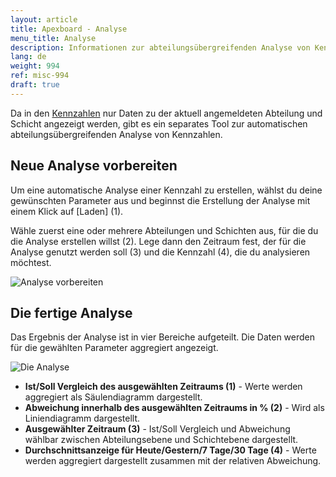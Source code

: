```yaml
---
layout: article
title: Apexboard - Analyse
menu_title: Analyse
description: Informationen zur abteilungsübergreifenden Analyse von Kennzahlen im Apexboard
lang: de
weight: 994
ref: misc-994
draft: true
---
```


Da in den [Kennzahlen](/apexboard/de-apexboard-keyfigures.html) nur Daten zu der aktuell angemeldeten Abteilung und Schicht angezeigt werden, gibt es ein separates Tool zur automatischen abteilungsübergreifenden Analyse von Kennzahlen.

## Neue Analyse vorbereiten

Um eine automatische Analyse einer Kennzahl zu erstellen, wählst du deine gewünschten Parameter aus und beginnst die Erstellung der Analyse mit einem Klick auf [Laden] (1).

Wähle zuerst eine oder mehrere Abteilungen und Schichten aus, für die du die Analyse erstellen willst (2). Lege dann den Zeitraum fest, der für die Analyse genutzt werden soll (3) und die Kennzahl (4), die du analysieren möchtest.

![Analyse vorbereiten]()

## Die fertige Analyse

Das Ergebnis der Analyse ist in vier Bereiche aufgeteilt. Die Daten werden für die gewählten Parameter aggregiert angezeigt.

![Die Analyse]()

* **Ist/Soll Vergleich des ausgewählten Zeitraums (1)** - Werte werden aggregiert als Säulendiagramm dargestellt.
* **Abweichung innerhalb des ausgewählten Zeitraums in % (2)** - Wird als Liniendiagramm dargestellt.
* **Ausgewählter Zeitraum (3)** - Ist/Soll Vergleich und Abweichung wählbar zwischen Abteilungsebene und Schichtebene dargestellt.
* **Durchschnittsanzeige für Heute/Gestern/7 Tage/30 Tage (4)** - Werte werden aggregiert dargestellt zusammen mit der relativen Abweichung.
